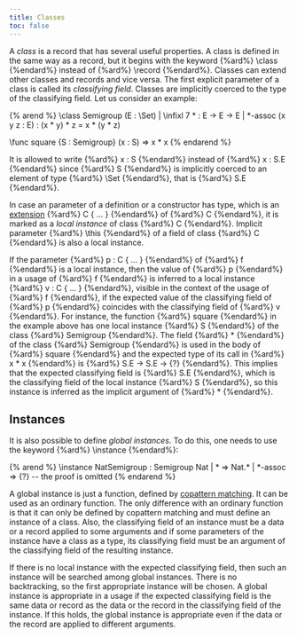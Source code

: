 ```yaml
---
title: Classes
toc: false
---
```


A _class_ is a record that has several useful properties.
A class is defined in the same way as a record, but it begins with the keyword {%ard%} \class {%endard%} instead of {%ard%} \record {%endard%}.
Classes can extend other classes and records and vice versa.
The first explicit parameter of a class is called its _classifying field_.
Classes are implicitly coerced to the type of the classifying field.
Let us consider an example:

{% arend %}
\class Semigroup (E : \Set)
  | \infixl 7 * : E -> E -> E
  | *-assoc (x y z : E) : (x * y) * z = x * (y * z)

\func square {S : Semigroup} (x : S) => x * x
{% endarend %}

It is allowed to write {%ard%} x : S {%endard%} instead of {%ard%} x : S.E {%endard%} since {%ard%} S {%endard%} is implicitly coerced to an element of type {%ard%} \Set {%endard%}, that is {%ard%} S.E {%endard%}.

In case an parameter of a definition or a constructor has type, which is an [extension](../expressions/class-ext) {%ard%} C { ... } {%endard%} of {%ard%} C {%endard%},
it is marked as a _local instance_ of class {%ard%} C {%endard%}. Implicit parameter {%ard%} \this {%endard%} of a field of class {%ard%} C {%endard%} is also a local instance. 


If the parameter {%ard%} p : C { ... } {%endard%} of {%ard%} f {%endard%} is a local instance, then the value of {%ard%} p {%endard%} in a usage of {%ard%} f {%endard%} is inferred to 
a local instance {%ard%} v : C { ... } {%endard%}, visible in the context of the usage of {%ard%} f {%endard%}, if the expected value of the classifying
field of {%ard%} p {%endard%} coincides with the classifying field of {%ard%} v {%endard%}. 
For instance, the function {%ard%} square {%endard%} in the example above has one local instance {%ard%} S {%endard%} of the class {%ard%} Semigroup {%endard%}.
The field {%ard%} * {%endard%} of the class {%ard%} Semigroup {%endard%} is used in the body of {%ard%} square {%endard%} and the expected type of its call in {%ard%} x * x {%endard%} is 
{%ard%} S.E -> S.E -> {?} {%endard%}. This implies that the expected classifying field is {%ard%} S.E {%endard%}, which is the classifying field of the
local instance {%ard%} S {%endard%}, so this instance is inferred as the implicit argument of {%ard%} * {%endard%}.

## Instances

It is also possible to define _global instances_.
To do this, one needs to use the keyword {%ard%} \instance {%endard%}:

{% arend %}
\instance NatSemigroup : Semigroup Nat
  | * => Nat.*
  | *-assoc => {?} -- the proof is omitted
{% endarend %}

A global instance is just a function, defined by [copattern matching](functions/#copattern-matching).
It can be used as an ordinary function.
The only difference with an ordinary function is that it can only be defined by copattern matching and must define an
instance of a class.
Also, the classifying field of an instance must be a data or a record applied to some arguments and if some parameters
of the instance have a class as a type, its classifying field must be an argument of the classifying field of the 
resulting instance.

If there is no local instance with the expected classifying field, then such an instance will be searched among
global instances.
There is no backtracking, so the first appropriate instance will be chosen.
A global instance is appropriate in a usage if the expected classifying field is the same data or record
as the data or the record in the classifying field of the instance. If this holds, the global instance
is appropriate even if the data or the record are applied to different arguments.
